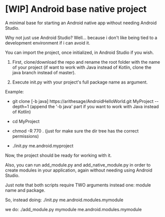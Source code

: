 # [WIP] Android base native project
A minimal base for starting an Android native app without needing Android Studio.

Why not just use Android Studio?
Well... because i don't like being tied to a development environment if
i can avoid it.

You can import the project, once initialized, in Android Studio if you wish.


1) First, clone/download the repo and rename the root folder with the name
of your project (if want to work with Java instead of Kotlin, clone the java
branch instead of master).

2) Execute init.py with your project's full package name as argument.

Example:

- git clone [-b java] https://arithesage/AndroidHelloWorld.git MyProject --depth=1
  (append the '-b java' part if you want to work with Java instead of Kotlin)

- cd MyProject
- chmod -R 770 . (just for make sure the dir tree has the correct permissions)
- ./init.py me.android.myproject

Now, the project should be ready for working with it.


Also, you can run add_module.py and add_native_module.py in order to create
modules in your application, again without needing using Android Studio.

Just note that both scripts require TWO arguments instead one:
module name and package.

So, instead doing:
./init.py me.android.modules.mymodule

we do:
./add_module.py mymodule me.android.modules.mymodule

